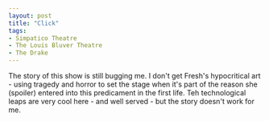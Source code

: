 ```yaml
---
layout: post
title: "Click"
tags:
- Simpatico Theatre
- The Louis Bluver Theatre
- The Drake
---
```


The story of this show is still bugging me. I don't get Fresh's hypocritical art - using tragedy and horror to set the stage when it's part of the reason she (spoiler) entered into this predicament in the first life. Teh technological leaps are very cool here - and well served - but the story doesn't work for me.
